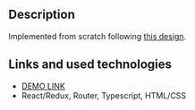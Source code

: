 ## Description
Implemented from scratch following [this design](https://www.figma.com/file/uEetgWenSRxk9jgiym6Yzp/Phone-catalog-redesign?node-id=1%3A2).

## Links and used technologies
- [DEMO LINK](https://hheight.github.io/react_product-catalog/)
- React/Redux, Router, Typescript, HTML/CSS
